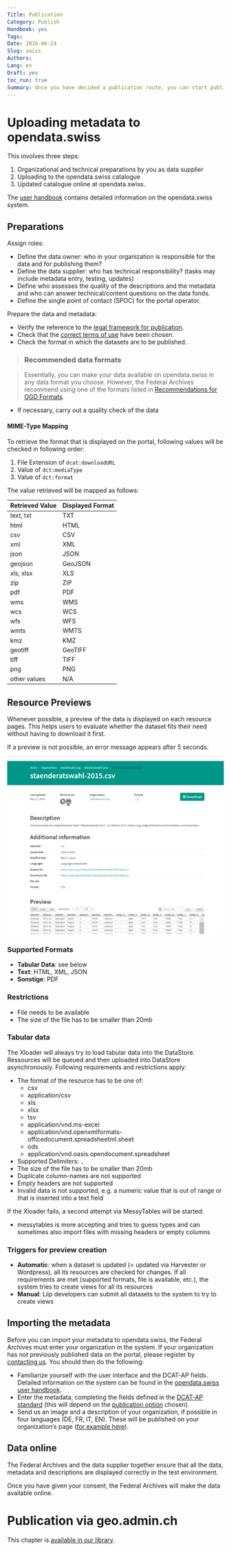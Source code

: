 ```yaml
---
Title: Publication
Category: Publish
Handbook: yes
Tags:
Date: 2016-06-24
Slug: swiss
Authors:
Lang: en
Draft: yes
toc_run: true
Summary: Once you have decided a publication route, you can start publishing open data. This is done in most cases directly on opendata.swiss. If you wish to publish geographic data, this happens via geo.admin.ch. Once you have selected your publication option, you need to upload the metadata to opendata.swiss.
---
```


<a name="opendataswiss"></a>
# Uploading metadata to opendata.swiss

This involves three steps:

1. Organizational and technical preparations by you as data supplier
2. Uploading to the opendata.swiss catalogue
3. Updated catalogue online at opendata.swiss.

The [user handbook](/en/library/opendataswiss-userguide) contains detailed information on the opendata.swiss system.

## Preparations

Assign roles:

- Define the data owner: who in your organization is responsible for the data and for publishing them?  
- Define the data supplier: who has technical responsibility? (tasks may include metadata entry, testing, updates)
- Define who assesses the quality of the descriptions and the metadata and who can answer technical/content questions on the data fonds.
- Define the single point of contact (SPOC) for the portal operator.

Prepare the data and metadata:

- Verify the reference to the [legal framework for publication](/en/prepare/frameworks).
- Check that the [correct terms of use](/en/prepare/terms) have been chosen.
- Check the format in which the datasets are to be published.

> ### Recommended data formats

> Essentially, you can make your data available on opendata.swiss in any data format you choose. However, the Federal Archives recommend using one of the formats listed in [Recommendations for OGD Formats](/en/library/empfehlungen-formate).

- If necessary, carry out a quality check of the data

#### MIME-Type Mapping
To retrieve the format that is displayed on the portal, following values will be checked in following order:

1. File Extension of `dcat:downloadURL`
2. Value of `dct:mediaType`
3. Value of `dct:format`

The value retrieved will be mapped as follows:

| Retrieved Value | Displayed Format |
|-------------|-----------|
| text, txt   | TXT       |
| html        | HTML      |
| csv         | CSV       |
| xml         | XML       |
| json        | JSON      |
| geojson     | GeoJSON   |
| xls, xlsx   | XLS       |
| zip         | ZIP       |
| pdf         | PDF       |
| wms         | WMS       |
| wcs         | WCS       |
| wfs         | WFS       |
| wmts        | WMTS      |
| kmz         | KMZ       |
| geotiff     | GeoTIFF   |
| tiff        | TIFF      |
| png         | PNG       |
| other values| N/A       |

## Resource Previews
Whenever possible, a preview of the data is displayed on each resource pages. This helps users to evaluate whether the dataset fits their need without having to download it first. 

If a preview is not possible, an error message appears after 5 seconds. 

![Example of a CSV-Preview](../../images/example-csv-preview.png)

### Supported Formats

* **Tabular Data**: see below
* **Text**: HTML, XML, JSON
* **Sonstige**: PDF

### Restrictions

* File needs to be available
* The size of the file has to be smaller than 20mb

### Tabular data
The Xloader will always try to load tabular data into the DataStore. Ressources will be queued and then uploaded into DataStore asynchronously. Following requirements and restrictions apply:

* The format of the resource has to be one of:
	* csv
	* application/csv
	* xls
	* xlsx
	* tsv
	* application/vnd.ms-excel
	* application/vnd.openxmlformats-officedocument.spreadsheetml.sheet
	* ods
	* application/vnd.oasis.opendocument.spreadsheet
* Supported Delimiters: `,`
* The size of the file has to be smaller than 20mb
* Duplicate column-names are not supported
* Empty headers are not supported
* Invalid data is not supported, e.g. a numeric value that is out of range or that is inserted into a text field

If the Xloader fails, a second attempt via MessyTables will be started:
* messytables is more accepting and tries to guess types and can sometimes also import files with missing headers or empty columns

### Triggers for preview creation
* **Automatic**: when a dataset is updated (= updated via Harvester or Wordpress), all its resources are checked for changes. If all requirements are met (supported formats, file is available, etc.), the system tries to create views for all its resources 
* **Manual**: Liip developers can submit all datasets to the system to try to create views

## Importing the metadata

Before you can import your metadata to opendata.swiss, the Federal Archives must enter your organization in the system. If your organization has not previously published data on the portal, please register by [contacting us](mailto:opendata@bar.admin.ch). You should then do the following:

- Familiarize yourself with the user interface and the DCAT-AP fields. Detailed information on the system can be found in the [opendata.swiss user handbook](/en/library/opendataswiss-userguide).
- Enter the metadata, completing the fields defined in the [DCAT-AP standard](/en/library/ch-dcat-ap) (this will depend on the [publication option](/en/publish/options) chosen).
- Send us an image and a description of your organization, if possible in four languages (DE, FR, IT, EN). These will be published on your organization’s page ([for example here](https://opendata.swiss/en/organization/schweizerisches-bundesarchiv-bar)).

## Data online

The Federal Archives and the data supplier together ensure that all the data, metadata and descriptions are displayed correctly in the test environment.

Once you have given your consent, the Federal Archives will make the data available online.

<a name="geoadmin"></a>
# Publication via geo.admin.ch

This chapter is [available in our library](/en/library/geodaten-publikation).
